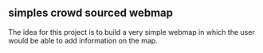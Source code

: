 ## simples crowd sourced webmap

The idea for this project is to build a very simple webmap in which the user would be able to add information on the map.